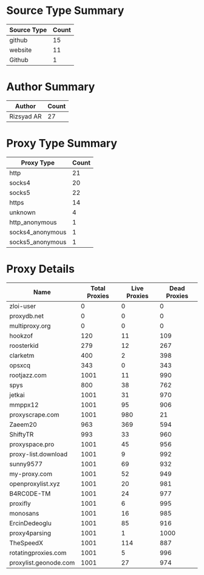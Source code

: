 # Source Type Summary

| Source Type | Count |
|-------------|-------|
| github | 15 |
| website | 11 |
| Github | 1 |


# Author Summary

| Author | Count |
|--------|-------|
| Rizsyad AR | 27 |


# Proxy Type Summary

| Proxy Type | Count |
|------------|-------|
| http | 21 |
| socks4 | 20 |
| socks5 | 22 |
| https | 14 |
| unknown | 4 |
| http_anonymous | 1 |
| socks4_anonymous | 1 |
| socks5_anonymous | 1 |


# Proxy Details

| Name | Total Proxies | Live Proxies | Dead Proxies |
|------|---------------|--------------|---------------|
| zloi-user | 0 | 0 | 0 |
| proxydb.net | 0 | 0 | 0 |
| multiproxy.org | 0 | 0 | 0 |
| hookzof | 120 | 11 | 109 |
| roosterkid | 279 | 12 | 267 |
| clarketm | 400 | 2 | 398 |
| opsxcq | 343 | 0 | 343 |
| rootjazz.com | 1001 | 11 | 990 |
| spys | 800 | 38 | 762 |
| jetkai | 1001 | 31 | 970 |
| mmppx12 | 1001 | 95 | 906 |
| proxyscrape.com | 1001 | 980 | 21 |
| Zaeem20 | 963 | 369 | 594 |
| ShiftyTR | 993 | 33 | 960 |
| proxyspace.pro | 1001 | 45 | 956 |
| proxy-list.download | 1001 | 9 | 992 |
| sunny9577 | 1001 | 69 | 932 |
| my-proxy.com | 1001 | 52 | 949 |
| openproxylist.xyz | 1001 | 20 | 981 |
| B4RC0DE-TM | 1001 | 24 | 977 |
| proxifly | 1001 | 6 | 995 |
| monosans | 1001 | 16 | 985 |
| ErcinDedeoglu | 1001 | 85 | 916 |
| proxy4parsing | 1001 | 1 | 1000 |
| TheSpeedX | 1001 | 114 | 887 |
| rotatingproxies.com | 1001 | 5 | 996 |
| proxylist.geonode.com | 1001 | 27 | 974 |
